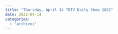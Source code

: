 ```yaml
---
title: "Thursday, April 14 TBTV Daily Show 2022"
date: 2022-04-14
categories: 
  - "archives"
---
```



